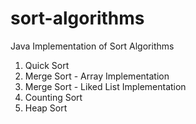 # sort-algorithms

Java Implementation of Sort Algorithms

1. Quick Sort
2. Merge Sort - Array Implementation
3. Merge Sort - Liked List Implementation
4. Counting Sort
5. Heap Sort
